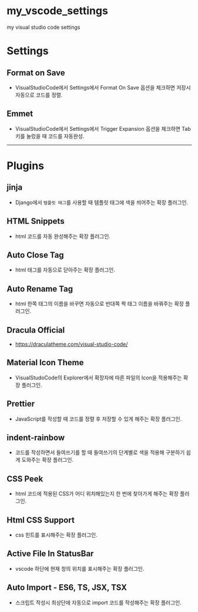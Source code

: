 # my_vscode_settings
my visual studio code settings

# Settings

## Format on Save
 - VisualStudioCode에서 Settings에서 Format On Save 옵션을 체크하면 저장시 자동으로 코드를 정렬.
## Emmet
 - VisualStudioCode에서 Settings에서 Trigger Expansion 옵션을 체크하면 Tab 키를 눌렀을 때 코드를 자동완성.

---

# Plugins

## jinja
 - Django에서 `템플릿 태그`를 사용할 때 템플릿 태그에 색을 씌어주는 확장 플러그인.
 
## HTML Snippets
 - html 코드를 자동 완성해주는 확장 플러그인.

## Auto Close Tag
 - html 태그를 자동으로 닫아주는 확장 플러그인.
 
## Auto Rename Tag
 - html 한쪽 태그의 이름을 바꾸면 자동으로 반대쪽 짝 태그 이름을 바꿔주는 확장 플러그인.

## Dracula Official
 - https://draculatheme.com/visual-studio-code/

## Material Icon Theme
 - VisualStudoCode의 Explorer에서 확장자에 따른 파일의 Icon을 적용해주는 확장 플러그인.

## Prettier
 - JavaScript를 작성할 때 코드를 정렬 후 저장할 수 있게 해주는 확장 플러그인.

## indent-rainbow
 - 코드를 작성하면서 들여쓰기를 할 때 들여쓰기의 단계별로 색을 적용해 구분하기 쉽게 도와주는 확장 플러그인.

## CSS Peek
 - html 코드에 적용된 CSS가 어디 위치해있는지 한 번에 찾아가게 해주는 확장 플러그인.

## Html CSS Support
 - css 힌트를 표시해주는 확장 플러그인.
 
## Active File In StatusBar
 - vscode 하단에 현재 창의 위치를 표시해주는 확장 플러그인.
 
## Auto Import - ES6, TS, JSX, TSX
 - 스크립트 작성시 최상단에 자동으로 import 코드를 작성해주는 확장 플러그인.
